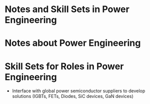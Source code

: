 #	Notes and Skill Sets in Power Engineering



#	Notes about Power Engineering









#	Skill Sets for Roles in Power Engineering



+ Interface with global power semiconductor suppliers to develop solutions (IGBTs, FETs, Diodes, SiC devices, GaN devices)